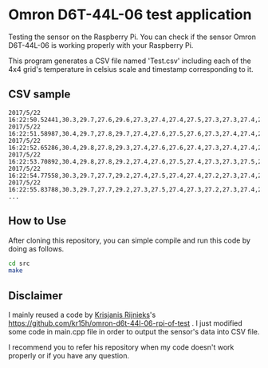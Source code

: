 Omron D6T-44L-06 test application
=================================

Testing the sensor on the Raspberry Pi.
You can check if the sensor Omron D6T-44L-06 is working properly with your Raspberry Pi.

This program generates a CSV file named 'Test.csv' including each of the 4x4 grid's temperature in celsius scale and timestamp corresponding to it.

CSV sample
----------

```CSV
2017/5/22 16:22:50.52441,30.3,29.7,27.6,29.6,27.3,27.4,27.4,27.5,27.3,27.3,27.4,27.7,31.2,30.4,27.5,30.3
2017/5/22 16:22:51.58987,30.4,29.7,27.8,29.7,27.4,27.6,27.5,27.6,27.3,27.4,27.4,27.6,30.0,28.6,27.4,30.3
2017/5/22 16:22:52.65286,30.4,29.8,27.8,29.3,27.4,27.6,27.6,27.4,27.3,27.4,27.4,27.8,27.3,27.7,27.7,29.3
2017/5/22 16:22:53.70892,30.4,29.8,27.8,29.2,27.4,27.6,27.5,27.4,27.3,27.3,27.5,27.4,27.3,27.2,27.2,27.7
2017/5/22 16:22:54.77558,30.3,29.7,27.7,29.2,27.4,27.5,27.4,27.4,27.2,27.3,27.4,27.2,27.3,27.1,27.0,27.5
2017/5/22 16:22:55.83788,30.3,29.7,27.7,29.2,27.3,27.5,27.4,27.3,27.2,27.3,27.4,27.3,27.2,27.1,27.1,27.5
...

```

How to Use
----------

After cloning this repository, you can simple compile and run this code by doing as follows.

```bash
cd src
make
```

Disclaimer
----------

I mainly reused a code by [Krisjanis Rijnieks](https://github.com/kr15h)'s https://github.com/kr15h/omron-d6t-44l-06-rpi-of-test .
I just modified some code in main.cpp file in order to output the sensor's data into CSV file.

I recommend you to refer his repository when my code doesn't work properly or if you have any question.
